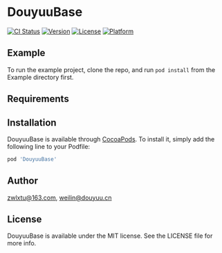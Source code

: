 # DouyuuBase

[![CI Status](https://img.shields.io/travis/zwlxtu@163.com/DouyuuBase.svg?style=flat)](https://travis-ci.org/zwlxtu@163.com/DouyuuBase)
[![Version](https://img.shields.io/cocoapods/v/DouyuuBase.svg?style=flat)](https://cocoapods.org/pods/DouyuuBase)
[![License](https://img.shields.io/cocoapods/l/DouyuuBase.svg?style=flat)](https://cocoapods.org/pods/DouyuuBase)
[![Platform](https://img.shields.io/cocoapods/p/DouyuuBase.svg?style=flat)](https://cocoapods.org/pods/DouyuuBase)

## Example

To run the example project, clone the repo, and run `pod install` from the Example directory first.

## Requirements

## Installation

DouyuuBase is available through [CocoaPods](https://cocoapods.org). To install
it, simply add the following line to your Podfile:

```ruby
pod 'DouyuuBase'
```

## Author

zwlxtu@163.com, weilin@douyuu.cn

## License

DouyuuBase is available under the MIT license. See the LICENSE file for more info.
